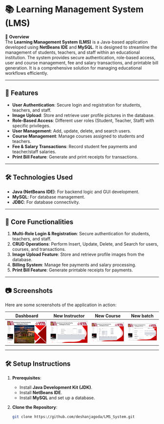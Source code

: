 # 📚 Learning Management System (LMS)

📌 **Overview**  
The **Learning Management System (LMS)** is a Java-based application developed using **NetBeans IDE** and **MySQL**. It is designed to streamline the management of students, teachers, and staff within an educational institution. The system provides secure authentication, role-based access, user and course management, fee and salary transactions, and printable bill generation. It is a comprehensive solution for managing educational workflows efficiently.

---

## 🚀 **Features**  
- **User Authentication**: Secure login and registration for students, teachers, and staff.  
- **Image Upload**: Store and retrieve user profile pictures in the database.  
- **Role-Based Access**: Different user roles (Student, Teacher, Staff) with specific privileges.  
- **User Management**: Add, update, delete, and search users.  
- **Course Management**: Manage courses assigned to students and teachers.  
- **Fee & Salary Transactions**: Record student fee payments and teacher/staff salaries.  
- **Print Bill Feature**: Generate and print receipts for transactions.  

---

## 🛠️ **Technologies Used**  
- **Java (NetBeans IDE)**: For backend logic and GUI development.  
- **MySQL**: For database management.  
- **JDBC**: For database connectivity.  

---

## 🔧 **Core Functionalities**  
1. **Multi-Role Login & Registration**: Secure authentication for students, teachers, and staff.  
2. **CRUD Operations**: Perform Insert, Update, Delete, and Search for users, courses, and transactions.  
3. **Image Upload Feature**: Store and retrieve profile images from the database.  
4. **Billing System**: Manage fee payments and salary processing.  
5. **Print Bill Feature**: Generate printable receipts for payments.  

---

## 📷 **Screenshots**  
Here are some screenshots of the application in action:  

| **Dashboard** | **New Instructor** | **New Course** | **New batch** |  
|---------------|--------------------|----------------|--------------|  
| ![Dashboard](screenshots/de3p1.png) | ![New Instructor](screenshots/de3p3.png) | ![New Course](screenshots/de3p2.png) | ![New Bill](screenshots/de3p4.png) |  

---

## 🛠️ **Setup Instructions**  
1. **Prerequisites**:  
   - Install **Java Development Kit (JDK)**.  
   - Install **NetBeans IDE**.  
   - Install **MySQL** and set up a database.  

2. **Clone the Repository**:  
   ```bash
   git clone https://github.com/deshanjagoda/LMS_System.git
